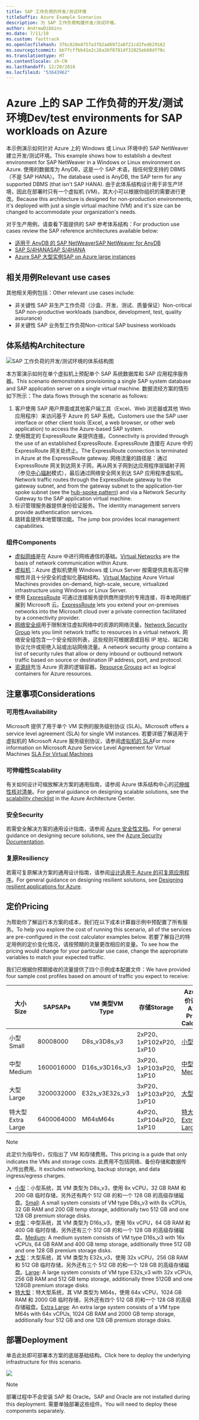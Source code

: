 ```yaml
---
title: SAP 工作负荷的开发/测试环境
titleSuffix: Azure Example Scenarios
description: 为 SAP 工作负荷构建开发/测试环境。
author: AndrewDibbins
ms.date: 7/11/18
ms.custom: fasttrack
ms.openlocfilehash: 3f6c828e8757a3f82ad6972a8f21cd2fed629162
ms.sourcegitcommit: bb7fcffbb41e2c26a26f8781df32825eb60df70c
ms.translationtype: HT
ms.contentlocale: zh-CN
ms.lasthandoff: 12/20/2018
ms.locfileid: "53643962"
---
```

# <a name="devtest-environments-for-sap-workloads-on-azure"></a><span data-ttu-id="0124d-103">Azure 上的 SAP 工作负荷的开发/测试环境</span><span class="sxs-lookup"><span data-stu-id="0124d-103">Dev/test environments for SAP workloads on Azure</span></span>

<span data-ttu-id="0124d-104">本示例演示如何针对 Azure 上的 Windows 或 Linux 环境中的 SAP NetWeaver 建立开发/测试环境。</span><span class="sxs-lookup"><span data-stu-id="0124d-104">This example shows how to establish a dev/test environment for SAP NetWeaver in a Windows or Linux environment on Azure.</span></span> <span data-ttu-id="0124d-105">使用的数据库为 AnyDB，这是一个 SAP 术语，指任何受支持的 DBMS（不是 SAP HANA）。</span><span class="sxs-lookup"><span data-stu-id="0124d-105">The database used is AnyDB, the SAP term for any supported DBMS (that isn't SAP HANA).</span></span> <span data-ttu-id="0124d-106">由于此体系结构设计用于非生产环境，因此在部署时只有一个虚拟机 (VM)，其大小可以根据你组织的需要进行更改。</span><span class="sxs-lookup"><span data-stu-id="0124d-106">Because this architecture is designed for non-production environments, it's deployed with just a single virtual machine (VM) and it's size can be changed to accommodate your organization's needs.</span></span>

<span data-ttu-id="0124d-107">对于生产用例，请查看下面提供的 SAP 参考体系结构：</span><span class="sxs-lookup"><span data-stu-id="0124d-107">For production use cases review the SAP reference architectures available below:</span></span>

- <span data-ttu-id="0124d-108">[适用于 AnyDB 的 SAP NetWeaver][sap-netweaver]</span><span class="sxs-lookup"><span data-stu-id="0124d-108">[SAP NetWeaver for AnyDB][sap-netweaver]</span></span>
- <span data-ttu-id="0124d-109">[SAP S/4HANA][sap-hana]</span><span class="sxs-lookup"><span data-stu-id="0124d-109">[SAP S/4HANA][sap-hana]</span></span>
- <span data-ttu-id="0124d-110">[Azure SAP 大型实例][sap-large]</span><span class="sxs-lookup"><span data-stu-id="0124d-110">[SAP on Azure large instances][sap-large]</span></span>

## <a name="relevant-use-cases"></a><span data-ttu-id="0124d-111">相关用例</span><span class="sxs-lookup"><span data-stu-id="0124d-111">Relevant use cases</span></span>

<span data-ttu-id="0124d-112">其他相关用例包括：</span><span class="sxs-lookup"><span data-stu-id="0124d-112">Other relevant use cases include:</span></span>

- <span data-ttu-id="0124d-113">非关键性 SAP 非生产工作负荷（沙盒、开发、测试、质量保证）</span><span class="sxs-lookup"><span data-stu-id="0124d-113">Non-critical SAP non-productive workloads (sandbox, development, test, quality assurance)</span></span>
- <span data-ttu-id="0124d-114">非关键性 SAP 业务型工作负荷</span><span class="sxs-lookup"><span data-stu-id="0124d-114">Non-critical SAP business workloads</span></span>

## <a name="architecture"></a><span data-ttu-id="0124d-115">体系结构</span><span class="sxs-lookup"><span data-stu-id="0124d-115">Architecture</span></span>

![SAP 工作负荷的开发/测试环境的体系结构图](media/architecture-sap-dev-test.png)

<span data-ttu-id="0124d-117">本方案演示如何在单个虚拟机上预配单个 SAP 系统数据库和 SAP 应用程序服务器。</span><span class="sxs-lookup"><span data-stu-id="0124d-117">This scenario demonstrates provisioning a single SAP system database and SAP application server on a single virtual machine.</span></span> <span data-ttu-id="0124d-118">数据流经方案的情形如下所示：</span><span class="sxs-lookup"><span data-stu-id="0124d-118">The data flows through the scenario as follows:</span></span>

1. <span data-ttu-id="0124d-119">客户使用 SAP 用户界面或其他客户端工具（Excel、Web 浏览器或其他 Web 应用程序）来访问基于 Azure 的 SAP 系统。</span><span class="sxs-lookup"><span data-stu-id="0124d-119">Customers use the SAP user interface or other client tools (Excel, a web browser, or other web application) to access the Azure-based SAP system.</span></span>
2. <span data-ttu-id="0124d-120">使用既定的 ExpressRoute 来提供连接。</span><span class="sxs-lookup"><span data-stu-id="0124d-120">Connectivity is provided through the use of an established ExpressRoute.</span></span> <span data-ttu-id="0124d-121">ExpressRoute 连接在 Azure 中的 ExpressRoute 网关处终止。</span><span class="sxs-lookup"><span data-stu-id="0124d-121">The ExpressRoute connection is terminated in Azure at the ExpressRoute gateway.</span></span> <span data-ttu-id="0124d-122">网络流量的路径是：通过 ExpressRoute 网关到达网关子网，再从网关子网到达应用程序层辐射子网（参见[中心辐射][hub-spoke]模式），最后通过网络安全网关到达 SAP 应用程序虚拟机。</span><span class="sxs-lookup"><span data-stu-id="0124d-122">Network traffic routes through the ExpressRoute gateway to the gateway subnet, and from the gateway subnet to the application-tier spoke subnet (see the [hub-spoke pattern][hub-spoke]) and via a Network Security Gateway to the SAP application virtual machine.</span></span>
3. <span data-ttu-id="0124d-123">标识管理服务器提供身份验证服务。</span><span class="sxs-lookup"><span data-stu-id="0124d-123">The identity management servers provide authentication services.</span></span>
4. <span data-ttu-id="0124d-124">跳转盒提供本地管理功能。</span><span class="sxs-lookup"><span data-stu-id="0124d-124">The jump box provides local management capabilities.</span></span>

### <a name="components"></a><span data-ttu-id="0124d-125">组件</span><span class="sxs-lookup"><span data-stu-id="0124d-125">Components</span></span>

- <span data-ttu-id="0124d-126">[虚拟网络](/azure/virtual-network/virtual-networks-overview)是在 Azure 中进行网络通信的基础。</span><span class="sxs-lookup"><span data-stu-id="0124d-126">[Virtual Networks](/azure/virtual-network/virtual-networks-overview) are the basis of network communication within Azure.</span></span>
- <span data-ttu-id="0124d-127">[虚拟机](/azure/virtual-machines/windows/overview)：Azure 虚拟机使用 Windows 或 Linux Server 按需提供具有高可伸缩性并且十分安全的虚拟化基础结构。</span><span class="sxs-lookup"><span data-stu-id="0124d-127">[Virtual Machine](/azure/virtual-machines/windows/overview) Azure Virtual Machines provides on-demand, high-scale, secure, virtualized infrastructure using Windows or Linux Server.</span></span>
- <span data-ttu-id="0124d-128">使用 [ExpressRoute](/azure/expressroute/expressroute-introduction) 可通过连接服务提供商所提供的专用连接，将本地网络扩展到 Microsoft 云。</span><span class="sxs-lookup"><span data-stu-id="0124d-128">[ExpressRoute](/azure/expressroute/expressroute-introduction) lets you extend your on-premises networks into the Microsoft cloud over a private connection facilitated by a connectivity provider.</span></span>
- <span data-ttu-id="0124d-129">[网络安全组](/azure/virtual-network/security-overview)用于限制发往虚拟网络中的资源的网络流量。</span><span class="sxs-lookup"><span data-stu-id="0124d-129">[Network Security Group](/azure/virtual-network/security-overview) lets you limit network traffic to resources in a virtual network.</span></span> <span data-ttu-id="0124d-130">网络安全组包含一个安全规则列表，这些规则可根据源或目标 IP 地址、端口和协议允许或拒绝入站或出站网络流量。</span><span class="sxs-lookup"><span data-stu-id="0124d-130">A network security group contains a list of security rules that allow or deny inbound or outbound network traffic based on source or destination IP address, port, and protocol.</span></span>
- <span data-ttu-id="0124d-131">[资源组](/azure/azure-resource-manager/resource-group-overview#resource-groups)充当 Azure 资源的逻辑容器。</span><span class="sxs-lookup"><span data-stu-id="0124d-131">[Resource Groups](/azure/azure-resource-manager/resource-group-overview#resource-groups) act as logical containers for Azure resources.</span></span>

## <a name="considerations"></a><span data-ttu-id="0124d-132">注意事项</span><span class="sxs-lookup"><span data-stu-id="0124d-132">Considerations</span></span>

### <a name="availability"></a><span data-ttu-id="0124d-133">可用性</span><span class="sxs-lookup"><span data-stu-id="0124d-133">Availability</span></span>

 <span data-ttu-id="0124d-134">Microsoft 提供了用于单个 VM 实例的服务级别协议 (SLA)。</span><span class="sxs-lookup"><span data-stu-id="0124d-134">Microsoft offers a service level agreement (SLA) for single VM instances.</span></span> <span data-ttu-id="0124d-135">若要详细了解适用于虚拟机的 Microsoft Azure 服务级别协议，请参阅[虚拟机的 SLA](https://azure.microsoft.com/support/legal/sla/virtual-machines)</span><span class="sxs-lookup"><span data-stu-id="0124d-135">For more information on Microsoft Azure Service Level Agreement for Virtual Machines [SLA For Virtual Machines](https://azure.microsoft.com/support/legal/sla/virtual-machines)</span></span>

### <a name="scalability"></a><span data-ttu-id="0124d-136">可伸缩性</span><span class="sxs-lookup"><span data-stu-id="0124d-136">Scalability</span></span>

<span data-ttu-id="0124d-137">有关如何设计可缩放解决方案的通用指南，请参阅 Azure 体系结构中心的[可伸缩性核对清单][scalability]。</span><span class="sxs-lookup"><span data-stu-id="0124d-137">For general guidance on designing scalable solutions, see the [scalability checklist][scalability] in the Azure Architecture Center.</span></span>

### <a name="security"></a><span data-ttu-id="0124d-138">安全</span><span class="sxs-lookup"><span data-stu-id="0124d-138">Security</span></span>

<span data-ttu-id="0124d-139">若需安全解决方案的通用设计指南，请参阅 [Azure 安全性文档][security]。</span><span class="sxs-lookup"><span data-stu-id="0124d-139">For general guidance on designing secure solutions, see the [Azure Security Documentation][security].</span></span>

### <a name="resiliency"></a><span data-ttu-id="0124d-140">复原</span><span class="sxs-lookup"><span data-stu-id="0124d-140">Resiliency</span></span>

<span data-ttu-id="0124d-141">若需可复原解决方案的通用设计指南，请参阅[设计适用于 Azure 的可复原应用程序][resiliency]。</span><span class="sxs-lookup"><span data-stu-id="0124d-141">For general guidance on designing resilient solutions, see [Designing resilient applications for Azure][resiliency].</span></span>

## <a name="pricing"></a><span data-ttu-id="0124d-142">定价</span><span class="sxs-lookup"><span data-stu-id="0124d-142">Pricing</span></span>

<span data-ttu-id="0124d-143">为帮助你了解运行本方案的成本，我们在以下成本计算器示例中预配置了所有服务。</span><span class="sxs-lookup"><span data-stu-id="0124d-143">To help you explore the cost of running this scenario, all of the services are pre-configured in the cost calculator examples below.</span></span> <span data-ttu-id="0124d-144">若要了解自己的特定用例的定价变化情况，请按预期的流量更改相应的变量。</span><span class="sxs-lookup"><span data-stu-id="0124d-144">To see how the pricing would change for your particular use case, change the appropriate variables to match your expected traffic.</span></span>

<span data-ttu-id="0124d-145">我们已根据你预期接收的流量提供了四个示例成本配置文件：</span><span class="sxs-lookup"><span data-stu-id="0124d-145">We have provided four sample cost profiles based on amount of traffic you expect to receive:</span></span>

|<span data-ttu-id="0124d-146">大小</span><span class="sxs-lookup"><span data-stu-id="0124d-146">Size</span></span>|<span data-ttu-id="0124d-147">SAP</span><span class="sxs-lookup"><span data-stu-id="0124d-147">SAPs</span></span>|<span data-ttu-id="0124d-148">VM 类型</span><span class="sxs-lookup"><span data-stu-id="0124d-148">VM Type</span></span>|<span data-ttu-id="0124d-149">存储</span><span class="sxs-lookup"><span data-stu-id="0124d-149">Storage</span></span>|<span data-ttu-id="0124d-150">Azure 定价计算器</span><span class="sxs-lookup"><span data-stu-id="0124d-150">Azure Pricing Calculator</span></span>|
|----|----|-------|-------|---------------|
|<span data-ttu-id="0124d-151">小型</span><span class="sxs-lookup"><span data-stu-id="0124d-151">Small</span></span>|<span data-ttu-id="0124d-152">8000</span><span class="sxs-lookup"><span data-stu-id="0124d-152">8000</span></span>|<span data-ttu-id="0124d-153">D8s_v3</span><span class="sxs-lookup"><span data-stu-id="0124d-153">D8s_v3</span></span>|<span data-ttu-id="0124d-154">2xP20、1xP10</span><span class="sxs-lookup"><span data-stu-id="0124d-154">2xP20, 1xP10</span></span>|[<span data-ttu-id="0124d-155">小型</span><span class="sxs-lookup"><span data-stu-id="0124d-155">Small</span></span>](https://azure.com/e/9d26b9612da9466bb7a800eab56e71d1)|
|<span data-ttu-id="0124d-156">中型</span><span class="sxs-lookup"><span data-stu-id="0124d-156">Medium</span></span>|<span data-ttu-id="0124d-157">16000</span><span class="sxs-lookup"><span data-stu-id="0124d-157">16000</span></span>|<span data-ttu-id="0124d-158">D16s_v3</span><span class="sxs-lookup"><span data-stu-id="0124d-158">D16s_v3</span></span>|<span data-ttu-id="0124d-159">3xP20、1xP10</span><span class="sxs-lookup"><span data-stu-id="0124d-159">3xP20, 1xP10</span></span>|[<span data-ttu-id="0124d-160">中型</span><span class="sxs-lookup"><span data-stu-id="0124d-160">Medium</span></span>](https://azure.com/e/465bd07047d148baab032b2f461550cd)|
<span data-ttu-id="0124d-161">大型</span><span class="sxs-lookup"><span data-stu-id="0124d-161">Large</span></span>|<span data-ttu-id="0124d-162">32000</span><span class="sxs-lookup"><span data-stu-id="0124d-162">32000</span></span>|<span data-ttu-id="0124d-163">E32s_v3</span><span class="sxs-lookup"><span data-stu-id="0124d-163">E32s_v3</span></span>|<span data-ttu-id="0124d-164">3xP20、1xP10</span><span class="sxs-lookup"><span data-stu-id="0124d-164">3xP20, 1xP10</span></span>|[<span data-ttu-id="0124d-165">大型</span><span class="sxs-lookup"><span data-stu-id="0124d-165">Large</span></span>](https://azure.com/e/ada2e849d68b41c3839cc976000c6931)|
<span data-ttu-id="0124d-166">特大型</span><span class="sxs-lookup"><span data-stu-id="0124d-166">Extra Large</span></span>|<span data-ttu-id="0124d-167">64000</span><span class="sxs-lookup"><span data-stu-id="0124d-167">64000</span></span>|<span data-ttu-id="0124d-168">M64s</span><span class="sxs-lookup"><span data-stu-id="0124d-168">M64s</span></span>|<span data-ttu-id="0124d-169">4xP20、1xP10</span><span class="sxs-lookup"><span data-stu-id="0124d-169">4xP20, 1xP10</span></span>|[<span data-ttu-id="0124d-170">特大型</span><span class="sxs-lookup"><span data-stu-id="0124d-170">Extra Large</span></span>](https://azure.com/e/975fb58a965c4fbbb54c5c9179c61cef)|

> [!NOTE]
> <span data-ttu-id="0124d-171">此定价为指导价，仅指出了 VM 和存储费用。</span><span class="sxs-lookup"><span data-stu-id="0124d-171">This pricing is a guide that only indicates the VMs and storage costs.</span></span> <span data-ttu-id="0124d-172">此费用不包括网络、备份存储和数据传入/传出费用。</span><span class="sxs-lookup"><span data-stu-id="0124d-172">It excludes networking, backup storage, and data ingress/egress charges.</span></span>

- <span data-ttu-id="0124d-173">[小型](https://azure.com/e/9d26b9612da9466bb7a800eab56e71d1)：小型系统，其 VM 类型为 D8s_v3，使用 8x vCPU，32 GB RAM 和 200 GB 临时存储，另外还有两个 512 GB 的和一个 128 GB 的高级存储磁盘。</span><span class="sxs-lookup"><span data-stu-id="0124d-173">[Small](https://azure.com/e/9d26b9612da9466bb7a800eab56e71d1): A small system consists of VM type D8s_v3 with 8x vCPUs, 32 GB RAM and 200 GB temp storage, additionally two 512 GB and one 128 GB premium storage disks.</span></span>
- <span data-ttu-id="0124d-174">[中型](https://azure.com/e/465bd07047d148baab032b2f461550cd)：中型系统，其 VM 类型为 D16s_v3，使用 16x vCPU，64 GB RAM 和 400 GB 临时存储，另外还有三个 512 GB 的和一个 128 GB 的高级存储磁盘。</span><span class="sxs-lookup"><span data-stu-id="0124d-174">[Medium](https://azure.com/e/465bd07047d148baab032b2f461550cd): A medium system consists of VM type D16s_v3 with 16x vCPUs, 64 GB RAM and 400 GB temp storage, additionally three 512 GB and one 128 GB premium storage disks.</span></span>
- <span data-ttu-id="0124d-175">[大型](https://azure.com/e/ada2e849d68b41c3839cc976000c6931)：大型系统，其 VM 类型为 E32s_v3，使用 32x vCPU，256 GB RAM 和 512 GB 临时存储，另外还有三个 512 GB 的和一个 128 GB 的高级存储磁盘。</span><span class="sxs-lookup"><span data-stu-id="0124d-175">[Large](https://azure.com/e/ada2e849d68b41c3839cc976000c6931): A large system consists of VM type E32s_v3 with 32x vCPUs, 256 GB RAM and 512 GB temp storage, additionally three 512GB and one 128GB premium storage disks.</span></span>
- <span data-ttu-id="0124d-176">[特大型](https://azure.com/e/975fb58a965c4fbbb54c5c9179c61cef)：特大型系统，其 VM 类型为 M64s，使用 64x vCPU，1024 GB RAM 和 2000 GB 临时存储，另外还有四个 512 GB 的和一个 128 GB 的高级存储磁盘。</span><span class="sxs-lookup"><span data-stu-id="0124d-176">[Extra Large](https://azure.com/e/975fb58a965c4fbbb54c5c9179c61cef): An extra large system consists of a VM type M64s with 64x vCPUs, 1024 GB RAM and 2000 GB temp storage, additionally four 512 GB and one 128 GB premium storage disks.</span></span>

## <a name="deployment"></a><span data-ttu-id="0124d-177">部署</span><span class="sxs-lookup"><span data-stu-id="0124d-177">Deployment</span></span>

<span data-ttu-id="0124d-178">单击此处即可部署本方案的底层基础结构。</span><span class="sxs-lookup"><span data-stu-id="0124d-178">Click here to deploy the underlying infrastructure for this scenario.</span></span>

<!-- markdownlint-disable MD033 -->

<a href="https://portal.azure.com/#create/Microsoft.Template/uri/https%3A%2F%2Fraw.githubusercontent.com%2Fmspnp%2Fsolution-architectures%2Fmaster%2Fapps%2Fsap-2tier%2Fazuredeploy.json" target="_blank">
    <img src="https://azuredeploy.net/deploybutton.png"/>
</a>

<!-- markdownlint-enable MD033 -->

> [!NOTE]
> <span data-ttu-id="0124d-179">部署过程中不会安装 SAP 和 Oracle。</span><span class="sxs-lookup"><span data-stu-id="0124d-179">SAP and Oracle are not installed during this deployment.</span></span> <span data-ttu-id="0124d-180">需要单独部署这些组件。</span><span class="sxs-lookup"><span data-stu-id="0124d-180">You will need to deploy these components separately.</span></span>

<!-- links -->
[resiliency]: /azure/architecture/resiliency/
[security]: /azure/security/
[scalability]: /azure/architecture/checklist/scalability
[sap-netweaver]: /azure/architecture/reference-architectures/sap/sap-netweaver
[sap-hana]: /azure/architecture/reference-architectures/sap/sap-s4hana
[sap-large]: /azure/architecture/reference-architectures/sap/hana-large-instances
[hub-spoke]: /azure/architecture/reference-architectures/hybrid-networking/hub-spoke
